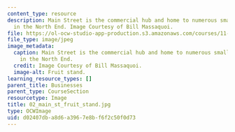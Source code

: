 ```yaml
---
content_type: resource
description: Main Street is the commercial hub and home to numerous small businesses
  in the North End. Image Courtesy of Bill Massaquoi.
file: https://ol-ocw-studio-app-production.s3.amazonaws.com/courses/11-945-springfield-studio-fall-2005/d02407dba8d6a3967e8bf6f2c50f0d73_02_main_st_fruit_stand.jpg
file_type: image/jpeg
image_metadata:
  caption: Main Street is the commercial hub and home to numerous small businesses
    in the North End.
  credit: Image Courtesy of Bill Massaquoi.
  image-alt: Fruit stand.
learning_resource_types: []
parent_title: Businesses
parent_type: CourseSection
resourcetype: Image
title: 02_main_st_fruit_stand.jpg
type: OCWImage
uid: d02407db-a8d6-a396-7e8b-f6f2c50f0d73
---
```

